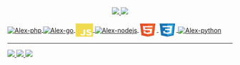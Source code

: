<div align="center">
    <a href="https://github.com/Aloucurae">
        <img height="180em"
            src="https://github-readme-stats.vercel.app/api?username=Aloucurae&show_icons=true&theme=dark&include_all_commits=true&count_private=true" />
        <img height="180em"
            src="https://github-readme-stats.vercel.app/api/top-langs/?username=Aloucurae&layout=compact&langs_count=7&theme=dark" />
</div>
<div style="display: inline_block"><br>
    <img align="center" alt="Alex-php" height="30" width="40"src="https://cdn.jsdelivr.net/gh/devicons/devicon/icons/php/php-plain.svg" />
    <img align="center" alt="Alex-go" height="30" width="40"src="https://cdn.jsdelivr.net/gh/devicons/devicon/icons/go/go-original.svg" />
    <img align="center" alt="Alex-Js" height="30" width="40"src="https://raw.githubusercontent.com/devicons/devicon/master/icons/javascript/javascript-plain.svg">
    <img align="center" alt="Alex-nodejs" height="30" width="40"src="https://cdn.jsdelivr.net/gh/devicons/devicon/icons/nodejs/nodejs-original.svg" />
    <img align="center" alt="Alex-HTML" height="30" width="40"src="https://raw.githubusercontent.com/devicons/devicon/master/icons/html5/html5-original.svg">
    <img align="center" alt="Alex-CSS" height="30" width="40"src="https://raw.githubusercontent.com/devicons/devicon/master/icons/css3/css3-original.svg">
    <img align="center" alt="Alex-python" height="30" width="40"src="https://cdn.jsdelivr.net/gh/devicons/devicon/icons/python/python-original.svg" />
</div>

<div>
    <hr>
    </hr>
</div>

<div>
    <a href="https://www.instagram.com/Aloucurae/" target="_blank">
        <img src="https://img.shields.io/badge/-Instagram-%23E4405F?style=for-the-badge&logo=instagram&logoColor=white"
            target="_blank">
    </a>
    <a href="mailto:alexj.desantanna@gmail.com">
        <img src="https://img.shields.io/badge/-Gmail-%23333?style=for-the-badge&logo=gmail&logoColor=white"
            target="_blank">
    </a>
    <a href="https://www.linkedin.com/in/alex-jonas-de-sant-anna-760414a1/" target="_blank">
        <img src="https://img.shields.io/badge/-LinkedIn-%230077B5?style=for-the-badge&logo=linkedin&logoColor=white"
            target="_blank">
    </a>
</div>

<!--
**Aloucurae/Aloucurae** is a ✨ _special_ ✨ repository because its `README.md` (this file) appears on your GitHub profile.

Here are some ideas to get you started:

- 🔭 I’m currently working on ...
- 🌱 I’m currently learning ...
- 👯 I’m looking to collaborate on ...
- 🤔 I’m looking for help with ...
- 💬 Ask me about ...
- 📫 How to reach me: ...
- 😄 Pronouns: ...
- ⚡ Fun fact: ...
-->

